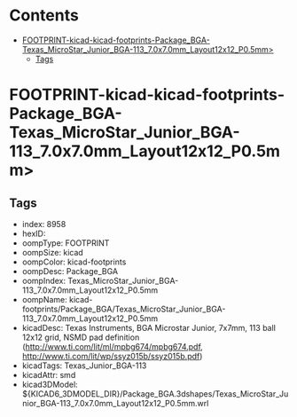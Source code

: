 



Contents
========

* [FOOTPRINT-kicad-kicad-footprints-Package_BGA-Texas_MicroStar_Junior_BGA-113_7.0x7.0mm_Layout12x12_P0.5mm>](#footprint-kicad-kicad-footprints-package_bga-texas_microstar_junior_bga-113_70x70mm_layout12x12_p05mm)
	* [Tags](#tags)

# FOOTPRINT-kicad-kicad-footprints-Package_BGA-Texas_MicroStar_Junior_BGA-113_7.0x7.0mm_Layout12x12_P0.5mm>

## Tags

- index: 8958
- hexID: 
- oompType: FOOTPRINT
- oompSize: kicad
- oompColor: kicad-footprints
- oompDesc: Package_BGA
- oompIndex: Texas_MicroStar_Junior_BGA-113_7.0x7.0mm_Layout12x12_P0.5mm
- oompName: kicad-footprints/Package_BGA/Texas_MicroStar_Junior_BGA-113_7.0x7.0mm_Layout12x12_P0.5mm
- kicadDesc: Texas Instruments, BGA Microstar Junior, 7x7mm, 113 ball 12x12 grid, NSMD pad definition (http://www.ti.com/lit/ml/mpbg674/mpbg674.pdf, http://www.ti.com/lit/wp/ssyz015b/ssyz015b.pdf)
- kicadTags: Texas_Junior_BGA-113
- kicadAttr: smd
- kicad3DModel: ${KICAD6_3DMODEL_DIR}/Package_BGA.3dshapes/Texas_MicroStar_Junior_BGA-113_7.0x7.0mm_Layout12x12_P0.5mm.wrl

